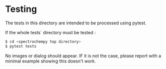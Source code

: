 Testing
========

The tests in this directory are intended to be processed using pytest.

If the whole tests` directory must be tested :

```bash
$ cd <spectrochempy top directory>
$ pytest tests
```

No images or dialog should appear. IF it is not the case, please report with a minimal example showing this doesn't
work.
